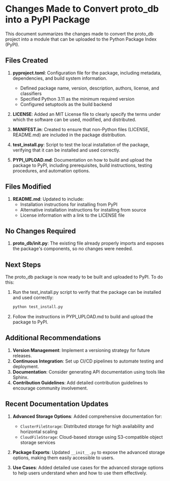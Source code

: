 # Changes Made to Convert proto_db into a PyPI Package

This document summarizes the changes made to convert the proto_db project into a module that can be uploaded to the Python Package Index (PyPI).

## Files Created

1. **pyproject.toml**: Configuration file for the package, including metadata, dependencies, and build system information.
   - Defined package name, version, description, authors, license, and classifiers
   - Specified Python 3.11 as the minimum required version
   - Configured setuptools as the build backend

2. **LICENSE**: Added an MIT License file to clearly specify the terms under which the software can be used, modified, and distributed.

3. **MANIFEST.in**: Created to ensure that non-Python files (LICENSE, README.md) are included in the package distribution.

4. **test_install.py**: Script to test the local installation of the package, verifying that it can be installed and used correctly.

5. **PYPI_UPLOAD.md**: Documentation on how to build and upload the package to PyPI, including prerequisites, build instructions, testing procedures, and automation options.

## Files Modified

1. **README.md**: Updated to include:
   - Installation instructions for installing from PyPI
   - Alternative installation instructions for installing from source
   - License information with a link to the LICENSE file

## No Changes Required

1. **proto_db/__init__.py**: The existing file already properly imports and exposes the package's components, so no changes were needed.

## Next Steps

The proto_db package is now ready to be built and uploaded to PyPI. To do this:

1. Run the test_install.py script to verify that the package can be installed and used correctly:
   ```bash
   python test_install.py
   ```

2. Follow the instructions in PYPI_UPLOAD.md to build and upload the package to PyPI.

## Additional Recommendations

1. **Version Management**: Implement a versioning strategy for future releases.
2. **Continuous Integration**: Set up CI/CD pipelines to automate testing and deployment.
3. **Documentation**: Consider generating API documentation using tools like Sphinx.
4. **Contribution Guidelines**: Add detailed contribution guidelines to encourage community involvement.

## Recent Documentation Updates

1. **Advanced Storage Options**: Added comprehensive documentation for:
   - `ClusterFileStorage`: Distributed storage for high availability and horizontal scaling
   - `CloudFileStorage`: Cloud-based storage using S3-compatible object storage services

2. **Package Exports**: Updated `__init__.py` to expose the advanced storage options, making them easily accessible to users.

3. **Use Cases**: Added detailed use cases for the advanced storage options to help users understand when and how to use them effectively.
